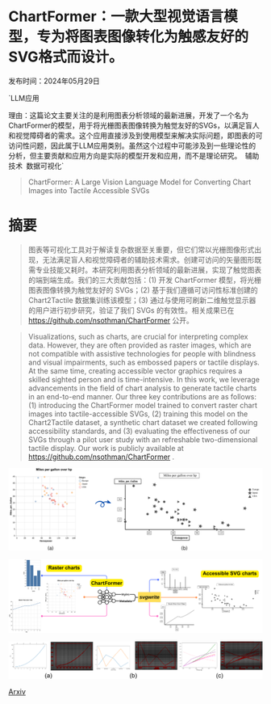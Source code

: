 # ChartFormer：一款大型视觉语言模型，专为将图表图像转化为触感友好的SVG格式而设计。

发布时间：2024年05月29日

`LLM应用

理由：这篇论文主要关注的是利用图表分析领域的最新进展，开发了一个名为ChartFormer的模型，用于将光栅图表图像转换为触觉友好的SVGs，以满足盲人和视觉障碍者的需求。这个应用直接涉及到使用模型来解决实际问题，即图表的可访问性问题，因此属于LLM应用类别。虽然这个过程中可能涉及到一些理论性的分析，但主要贡献和应用方向是实际的模型开发和应用，而不是理论研究。` `辅助技术` `数据可视化`

> ChartFormer: A Large Vision Language Model for Converting Chart Images into Tactile Accessible SVGs

# 摘要

> 图表等可视化工具对于解读复杂数据至关重要，但它们常以光栅图像形式出现，无法满足盲人和视觉障碍者的辅助技术需求。创建可访问的矢量图形既需专业技能又耗时。本研究利用图表分析领域的最新进展，实现了触觉图表的端到端生成。我们的三大贡献包括：(1) 开发 ChartFormer 模型，将光栅图表图像转换为触觉友好的 SVGs；(2) 基于我们遵循可访问性标准创建的 Chart2Tactile 数据集训练该模型；(3) 通过与使用可刷新二维触觉显示器的用户进行初步研究，验证了我们 SVGs 的有效性。相关成果已在 https://github.com/nsothman/ChartFormer 公开。

> Visualizations, such as charts, are crucial for interpreting complex data. However, they are often provided as raster images, which are not compatible with assistive technologies for people with blindness and visual impairments, such as embossed papers or tactile displays. At the same time, creating accessible vector graphics requires a skilled sighted person and is time-intensive. In this work, we leverage advancements in the field of chart analysis to generate tactile charts in an end-to-end manner. Our three key contributions are as follows: (1) introducing the ChartFormer model trained to convert raster chart images into tactile-accessible SVGs, (2) training this model on the Chart2Tactile dataset, a synthetic chart dataset we created following accessibility standards, and (3) evaluating the effectiveness of our SVGs through a pilot user study with an refreshable two-dimensional tactile display. Our work is publicly available at https://github.com/nsothman/ChartFormer .

![ChartFormer：一款大型视觉语言模型，专为将图表图像转化为触感友好的SVG格式而设计。](../../../paper_images/2405.19117/x1.png)

![ChartFormer：一款大型视觉语言模型，专为将图表图像转化为触感友好的SVG格式而设计。](../../../paper_images/2405.19117/x2.png)

![ChartFormer：一款大型视觉语言模型，专为将图表图像转化为触感友好的SVG格式而设计。](../../../paper_images/2405.19117/x3.png)

[Arxiv](https://arxiv.org/abs/2405.19117)